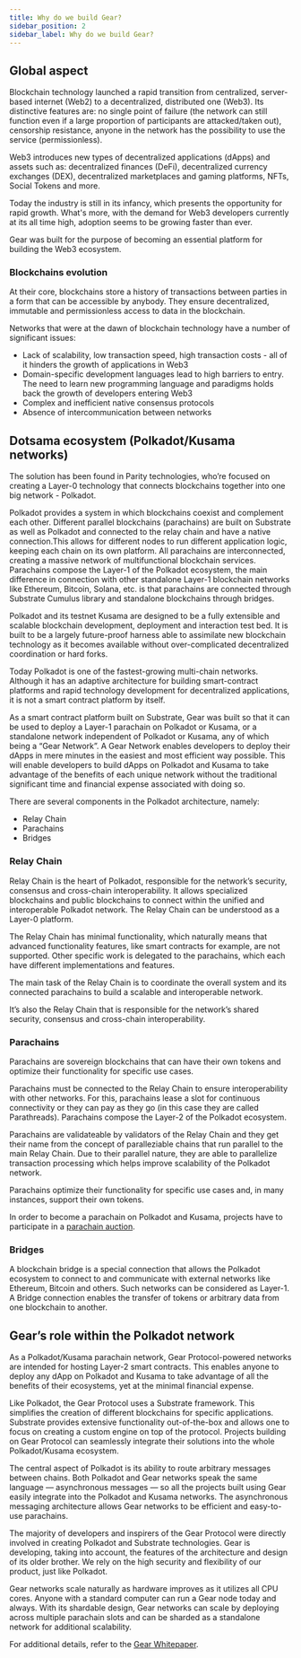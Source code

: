 ```yaml
---
title: Why do we build Gear?
sidebar_position: 2
sidebar_label: Why do we build Gear?
---
```


## Global aspect

Blockchain technology launched a rapid transition from centralized, server-based internet (Web2) to a decentralized, distributed one (Web3). Its distinctive features are: no single point of failure (the network can still function even if a large proportion of participants are attacked/taken out), censorship resistance, anyone in the network has the possibility to use the service (permissionless).

Web3 introduces new types of decentralized applications (dApps) and assets such as: decentralized finances (DeFi), decentralized currency exchanges (DEX), decentralized marketplaces and gaming platforms, NFTs, Social Tokens and more.

Today the industry is still in its infancy, which presents the opportunity for rapid growth. What's more, with the demand for Web3 developers currently at its all time high, adoption seems to be growing faster than ever.

Gear was built for the purpose of becoming an essential platform for building the Web3 ecosystem.

### Blockchains evolution

At their core, blockchains store a history of transactions between parties in a form that can be accessible by anybody. They ensure decentralized, immutable and permissionless access to data in the blockchain.

Networks that were at the dawn of blockchain technology have a number of significant issues:
- Lack of scalability, low transaction speed, high transaction costs - all of it hinders the growth of applications in Web3
- Domain-specific development languages lead to high barriers to entry. The need to learn new programming language and paradigms holds back the growth of developers entering Web3
- Complex and inefficient native consensus protocols
- Absence of intercommunication between networks 

## Dotsama ecosystem (Polkadot/Kusama networks)

The solution has been found in Parity technologies, who’re focused on creating a Layer-0 technology that connects blockchains together into one big network - Polkadot.

Polkadot provides a system in which blockchains coexist and complement each other. Different parallel blockchains (parachains) are built on Substrate as well as Polkadot and connected to the relay chain and have a native connection.This allows for different nodes to run different application logic, keeping each chain on its own platform. All parachains are interconnected, creating a massive network of multifunctional blockchain services. Parachains compose the Layer-1 of the Polkadot ecosystem, the main difference in connection with other standalone Layer-1 blockchain networks like Ethereum, Bitcoin, Solana, etc. is that parachains are connected through Substrate Cumulus library and standalone blockchains through bridges.

Polkadot and its testnet Kusama are designed to be a fully extensible and scalable blockchain development, deployment and interaction test bed. It is built to be a largely future-proof harness able to assimilate new blockchain technology as it becomes available without over-complicated decentralized coordination or hard forks.

Today Polkadot is one of the fastest-growing multi-chain networks. Although it has an adaptive architecture for building smart-contract platforms and rapid technology development for decentralized applications, it is not a smart contract platform by itself.

As a smart contract platform built on Substrate, Gear was built so that it can be used to deploy a Layer-1 parachain on Polkadot or Kusama, or a standalone network independent of Polkadot or Kusama, any of which being a “Gear Network”. A Gear Network enables developers to deploy their dApps in mere minutes in the easiest and most efficient way possible. This will enable developers to build dApps on Polkadot and Kusama to take advantage of the benefits of each unique network without the traditional significant time and financial expense associated with doing so.

There are several components in the Polkadot architecture, namely:
- Relay Chain
- Parachains
- Bridges

### Relay Chain

Relay Chain is the heart of Polkadot, responsible for the network’s security, consensus and cross-chain interoperability. It allows specialized blockchains and public blockchains to connect within the unified and interoperable Polkadot network. The Relay Chain can be understood as a Layer-0 platform.

The Relay Chain has minimal functionality, which naturally means that advanced functionality features, like smart contracts for example, are not supported. Other specific work is delegated to the parachains, which each have different implementations and features.

The main task of the Relay Chain is to coordinate the overall system and its connected parachains to build a scalable and interoperable network.

It’s also the Relay Chain that is responsible for the network’s shared security, consensus and cross-chain interoperability.

### Parachains

Parachains are sovereign blockchains that can have their own tokens and optimize their functionality for specific use cases.

Parachains must be connected to the Relay Chain to ensure interoperability with other networks. For this, parachains lease a slot for continuous connectivity or they can pay as they go (in this case they are called Parathreads). Parachains compose the Layer-2 of the Polkadot ecosystem.

Parachains are validateable by validators of the Relay Chain and they get their name from the concept of paralleziable chains that run parallel to the main Relay Chain. Due to their parallel nature, they are able to parallelize transaction processing which helps improve scalability of the Polkadot network.

Parachains optimize their functionality for specific use cases and, in many instances, support their own tokens.

In order to become a parachain on Polkadot and Kusama, projects have to participate in a [parachain auction](https://parachains.info/auctions).

### Bridges

A blockchain bridge is a special connection that allows the Polkadot ecosystem to connect to and communicate with external networks like Ethereum, Bitcoin and others. Such networks can be considered as Layer-1. A Bridge connection enables the transfer of tokens or arbitrary data from one blockchain to another.

## Gear’s role within the Polkadot network

As a Polkadot/Kusama parachain network, Gear Protocol-powered networks are intended for hosting Layer-2 smart contracts. This enables anyone to deploy any dApp on Polkadot and Kusama to take advantage of all the benefits of their ecosystems, yet at the minimal financial expense.

Like Polkadot, the Gear Protocol uses a Substrate framework. This simplifies the creation of different blockchains for specific applications. Substrate provides extensive functionality out-of-the-box and allows one to focus on creating a custom engine on top of the protocol. Projects building on Gear Protocol can seamlessly integrate their solutions into the whole Polkadot/Kusama ecosystem.

The central aspect of Polkadot is its ability to route arbitrary messages between chains. Both Polkadot and Gear networks speak the same language — asynchronous messages — so all the projects built using Gear easily integrate into the Polkadot and Kusama networks. The asynchronous messaging architecture allows Gear networks to be efficient and easy-to-use parachains.

The majority of developers and inspirers of the Gear Protocol were directly involved in creating Polkadot and Substrate technologies. Gear is developing, taking into account, the features of the architecture and design of its older brother. We rely on the high security and flexibility of our product, just like Polkadot.

Gear networks scale naturally as hardware improves as it utilizes all CPU cores. Anyone with a standard computer can run a Gear node today and always. With its shardable design, Gear networks can scale by deploying across multiple parachain slots and can be sharded as a standalone network for additional scalability.

For additional details, refer to the [Gear Whitepaper](https://whitepaper.gear-tech.io/).
